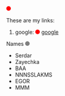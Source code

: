 ![README.md](../dacdoc-resources/circle-red-12px.png "checked on 2019-09-13T23:07:05.731&#010;last updated on 2019-09-14T03:05:11&#010;last modified by Serdar Kurbanov (<serdar.kurbanov@hotmail.com>)&#010;last modified commit b13348667583d5f2fe7c6e675df6a87ecb00cc48")

These are my links:

1. google: ![3fc31754-5438-45fb-ae5e-2d909a7350ac](../dacdoc-resources/circle-red-12px.png "checked on 2019-09-13T23:07:05.710&#010;last updated on 2019-08-04T12:46:43&#010;last modified by Serdar Kurbanov (<serdar.kurbanov@hotmail.com>)&#010;last modified commit 13625acbe940f8d490c49e331ce381aae8a44f32") [google](www.google.com)

Names
![bf353e80-166d-40b9-9fc4-e98959e6bde9](../dacdoc-resources/circle-grey-12px.png "checked on 2019-09-13T23:07:05.727&#010;last updated on 2019-09-14T03:05:11&#010;last modified by Serdar Kurbanov (<serdar.kurbanov@hotmail.com>)&#010;last modified commit b13348667583d5f2fe7c6e675df6a87ecb00cc48") 
* Serdar
* Zayechka
* BAA
* NNNSSLAKMS
* EGOR
* MMM


